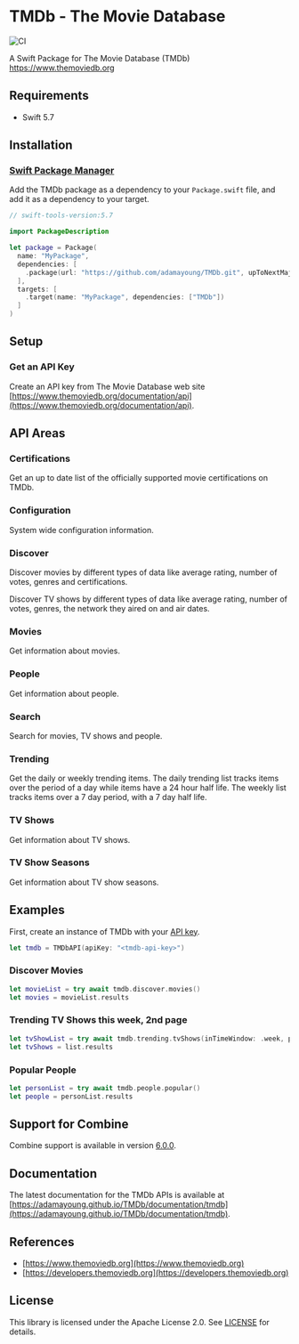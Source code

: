# TMDb - The Movie Database

![CI](https://github.com/adamayoung/TMDb/workflows/CI/badge.svg)

A Swift Package for The Movie Database (TMDb) <https://www.themoviedb.org>

## Requirements

* Swift 5.7

## Installation

### [Swift Package Manager](https://github.com/apple/swift-package-manager)

Add the TMDb package as a dependency to your `Package.swift` file, and add it as a dependency to your target.

```swift
// swift-tools-version:5.7

import PackageDescription

let package = Package(
  name: "MyPackage",
  dependencies: [
    .package(url: "https://github.com/adamayoung/TMDb.git", upToNextMajor: "9.0.0")
  ],
  targets: [
    .target(name: "MyPackage", dependencies: ["TMDb"])
  ]
)
```

## Setup

### Get an API Key

Create an API key from The Movie Database web site [https://www.themoviedb.org/documentation/api](https://www.themoviedb.org/documentation/api).

## API Areas

### Certifications

Get an up to date list of the officially supported movie certifications on TMDb.

### Configuration

System wide configuration information.

### Discover

Discover movies by different types of data like average rating, number of votes, genres and certifications.

Discover TV shows by different types of data like average rating, number of votes, genres, the network they aired on and air dates.

### Movies

Get information about movies.

### People

Get information about people.

### Search

Search for movies, TV shows and people.

### Trending

Get the daily or weekly trending items. The daily trending list tracks items over the period of a day while items have a 24 hour half life. The weekly list tracks items over a 7 day period, with a 7 day half life.

### TV Shows

Get information about TV shows.

### TV Show Seasons

Get information about TV show seasons.

## Examples

First, create an instance of TMDb with your [API key](#get-an-api-key).

```swift
let tmdb = TMDbAPI(apiKey: "<tmdb-api-key>")
```

### Discover Movies

```swift
let movieList = try await tmdb.discover.movies()
let movies = movieList.results
```

### Trending TV Shows this week, 2nd page

```swift
let tvShowList = try await tmdb.trending.tvShows(inTimeWindow: .week, page: 2)
let tvShows = list.results
```

### Popular People

```swift
let personList = try await tmdb.people.popular()
let people = personList.results
```

## Support for Combine

Combine support is available in version [6.0.0](https://github.com/adamayoung/TMDb/tree/6.0.0).

## Documentation

The latest documentation for the TMDb APIs is available at [https://adamayoung.github.io/TMDb/documentation/tmdb](https://adamayoung.github.io/TMDb/documentation/tmdb).

## References

* [https://www.themoviedb.org](https://www.themoviedb.org)
* [https://developers.themoviedb.org](https://developers.themoviedb.org)

## License

This library is licensed under the Apache License 2.0. See [LICENSE](https://github.com/adamayoung/TMDb/blob/main/LICENSE) for details.
